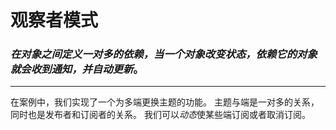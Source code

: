 # 观察者模式

### *在对象之间定义一对多的依赖，当一个对象改变状态，依赖它的对象就会收到通知，并自动更新*。

------

在案例中，我们实现了一个为多端更换主题的功能。
主题与端是一对多的关系，同时也是发布者和订阅者的关系。
我们可以*动态*使某些端订阅或者取消订阅。
